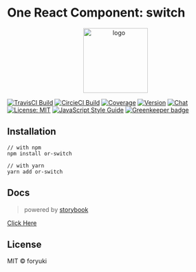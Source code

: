 # One React Component: switch

<p align="center"><img width="150" src="https://cdn.rawgit.com/one-react/assets/master/logo%402x.png" alt="logo"></p>

[![TravisCI Build](https://img.shields.io/travis/one-react/switch.svg)](https://travis-ci.org/one-react/switch)
[![CircieCI Build](https://img.shields.io/circleci/project/github/one-react/switch.svg)](https://circleci.com/gh/one-react/switch)
[![Coverage](https://img.shields.io/codecov/c/github/one-react/switch.svg)](https://codecov.io/gh/one-react/switch) 
[![Version](https://img.shields.io/npm/v/or-switch.svg)](https://www.npmjs.com/package/or-switch)
[![Chat](https://img.shields.io/gitter/room/one-react-org/Lobby.svg)](https://gitter.im/one-react-org/Lobby)
[![License: MIT](https://img.shields.io/badge/License-MIT-brightgreen.svg)](https://opensource.org/licenses/MIT)
[![JavaScript Style Guide](https://img.shields.io/badge/code_style-standard-brightgreen.svg)](https://standardjs.com)
[![Greenkeeper badge](https://badges.greenkeeper.io/one-react/switch.svg)](https://greenkeeper.io/) 

## Installation
```
// with npm
npm install or-switch

// with yarn
yarn add or-switch
```

## Docs
> powered by [storybook](https://storybook.js.org/)

[Click Here](https://one-react.github.io/switch)

## License

MIT &copy; foryuki
